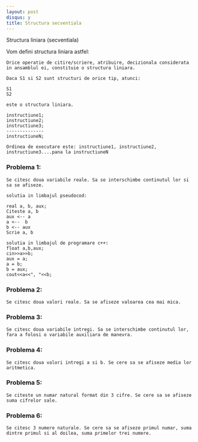 ```yaml
---
layout: post
disqus: y
title: Structura secventiala
---
```


Structura liniara (secventiala)

Vom defini structura liniara astfel:

    Orice operatie de citire/scriere, atribuire, decizionala considerata in ansamblul ei, constituie o structura liniara.

    Daca S1 si S2 sunt structuri de orice tip, atunci: 

    S1
    S2

    este o structura liniara.

    instructiune1;
    instructiune2;
    instructiune3;
    --------------
    instructiuneN;
 
    Ordinea de executare este: instructiune1, instructiune2, instructiune3....pana la instructiuneN

### Problema 1:

    Se citesc doua variabile reale. Sa se interschimbe continutul lor si sa se afiseze.

    solutia in limbajul pseudocod:

    real a, b, aux;
    Citeste a, b
    aux <-- a
    a <--  b
    b <-- aux
    Scrie a, b

    solutia in limbajul de programare c++:
    float a,b,aux;
    cin>>a>>b;
    aux = a;
    a = b;
    b = aux;
    cout<<a<<", "<<b;

### Problema 2:

    Se citesc doua valori reale. Sa se afiseze valoarea cea mai mica.

### Problema 3:

    Se citesc doua variabile intregi. Sa se interschimbe continutul lor, fara a folosi o variabile auxiliara de manevra.

### Problema 4:

    Se citesc doua valori intregi a si b. Se cere sa se afiseze media lor aritmetica.

### Problema 5:

    Se citeste un numar natural format din 3 cifre. Se cere sa se afiseze suma cifrelor sale. 

### Problema 6:

    Se citesc 3 numere naturale. Se cere sa se afiseze primul numar, suma dintre primul si al doilea, suma primelor trei numere.  
    
     
  




